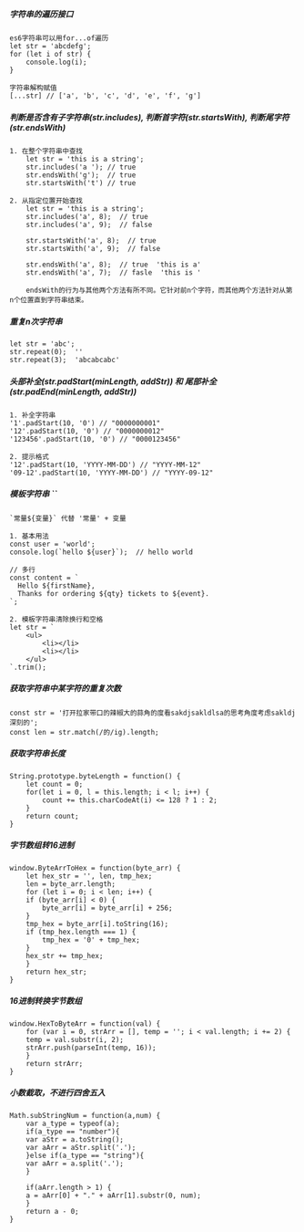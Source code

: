 ##### 字符串的遍历接口
    es6字符串可以用for...of遍历
    let str = 'abcdefg';
    for (let i of str) {
        console.log(i);
    }
    
    字符串解构赋值
    [...str] // ['a', 'b', 'c', 'd', 'e', 'f', 'g']
    
    
##### 判断是否含有子字符串(str.includes), 判断首字符(str.startsWith), 判断尾字符(str.endsWith)  
    1. 在整个字符串中查找
        let str = 'this is a string';
        str.includes('a '); // true
        str.endsWith('g');  // true
        str.startsWith('t') // true
    
    2. 从指定位置开始查找
        let str = 'this is a string';
        str.includes('a', 8);  // true
        str.includes('a', 9);  // false
        
        str.startsWith('a', 8);  // true    
        str.startsWith('a', 9);  // false
    
        str.endsWith('a', 8);  // true  'this is a' 
        str.endsWith('a', 7);  // fasle  'this is '
        
        endsWith的行为与其他两个方法有所不同。它针对前n个字符，而其他两个方法针对从第n个位置直到字符串结束。

##### 重复n次字符串
    let str = 'abc';
    str.repeat(0);  ''
    str.repeat(3);  'abcabcabc'
    
##### 头部补全(str.padStart(minLength, addStr))  和  尾部补全(str.padEnd(minLength, addStr))
    1. 补全字符串
    '1'.padStart(10, '0') // "0000000001"
    '12'.padStart(10, '0') // "0000000012"
    '123456'.padStart(10, '0') // "0000123456"

    2. 提示格式
    '12'.padStart(10, 'YYYY-MM-DD') // "YYYY-MM-12"
    '09-12'.padStart(10, 'YYYY-MM-DD') // "YYYY-09-12"

##### 模板字符串    ``
    `常量${变量}` 代替 '常量' + 变量
    
    1. 基本用法
    const user = 'world';
    console.log(`hello ${user}`);  // hello world
    
    // 多行
    const content = `
      Hello ${firstName},
      Thanks for ordering ${qty} tickets to ${event}.
    `;
    
    2. 模板字符串清除换行和空格
    let str = `
        <ul>
            <li></li>
            <li></li>
        </ul>
    `.trim();
    
    
##### 获取字符串中某字符的重复次数
    const str = '打开拉家带口的辣椒大的蒜角的度看sakdjsakldlsa的思考角度考虑sakldj深刻的';
    const len = str.match(/的/ig).length;
   
    
    
##### 获取字符串长度
	String.prototype.byteLength = function() {
		let count = 0;
		for(let i = 0, l = this.length; i < l; i++) {
			count += this.charCodeAt(i) <= 128 ? 1 : 2;
		}
		return count;
	}
##### 字节数组转16进制
	window.ByteArrToHex = function(byte_arr) {
	    let hex_str = '', len, tmp_hex;
	    len = byte_arr.length;
	    for (let i = 0; i < len; i++) {
		if (byte_arr[i] < 0) {
		    byte_arr[i] = byte_arr[i] + 256;
		}
		tmp_hex = byte_arr[i].toString(16);
		if (tmp_hex.length === 1) {
		    tmp_hex = '0' + tmp_hex;
		}
		hex_str += tmp_hex;
	    }
	    return hex_str;
	}
	
##### 16进制转换字节数组
	window.HexToByteArr = function(val) {
	    for (var i = 0, strArr = [], temp = ''; i < val.length; i += 2) {
		temp = val.substr(i, 2);
		strArr.push(parseInt(temp, 16));
	    }
	    return strArr;
	}

##### 小数截取，不进行四舍五入
	Math.subStringNum = function(a,num) {
	    var a_type = typeof(a);
	    if(a_type == "number"){
		var aStr = a.toString();
		var aArr = aStr.split('.');
	    }else if(a_type == "string"){
		var aArr = a.split('.');
	    }

	    if(aArr.length > 1) {
		a = aArr[0] + "." + aArr[1].substr(0, num);
	    }
	    return a - 0;
	}
